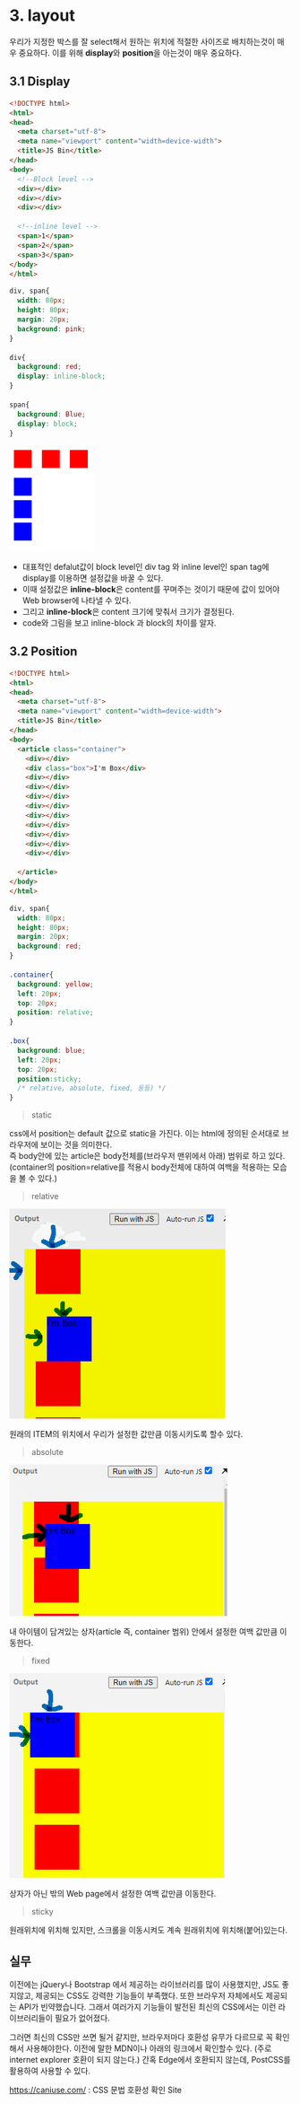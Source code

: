 # 3. layout
우리가 지정한 박스를 잘 select해서 원하는 위치에 적절한 사이즈로 배치하는것이 매우 중요하다. 이를 위해 **display**와 **position**을 아는것이 매우 중요하다.

## 3.1 Display
```html
<!DOCTYPE html>
<html>
<head>
  <meta charset="utf-8">
  <meta name="viewport" content="width=device-width">
  <title>JS Bin</title>
</head>
<body>
  <!--Block level -->
  <div></div>
  <div></div>
  <div></div>
 
  <!--inline level -->
  <span>1</span>
  <span>2</span>
  <span>3</span>
</body>
</html>
```
```css
div, span{
  width: 80px;
  height: 80px;
  margin: 20px;
  background: pink;
}

div{
  background: red;
  display: inline-block;
}

span{
  background: Blue;
  display: block;
}
```

<img src="https://github.com/steadykyu/TIL/blob/master/BackendRoadMap/2.FrontendBasic/img/2_1.png" width ="30%" height = "30%">

+ 대표적인 defalut값이 block level인 div tag 와 inline level인 span tag에 display를 이용하면 설정값을 바꿀 수 있다.
+ 이때 설정값은 **inline-block**은 content를 꾸며주는 것이기 때문에 값이 있어야 Web browser에 나타낼 수 있다.
+ 그리고 **inline-block**은 content 크기에 맞춰서 크기가 결정된다.
+ code와 그림을 보고 inline-block 과 block의 차이를 알자.

## 3.2 Position
```html
<!DOCTYPE html>
<html>
<head>
  <meta charset="utf-8">
  <meta name="viewport" content="width=device-width">
  <title>JS Bin</title>
</head>
<body>
  <article class="container">
    <div></div>
    <div class="box">I'm Box</div>
    <div></div>
    <div></div>
    <div></div>
    <div></div>
    <div></div>
    <div></div>
    <div></div>
    <div></div>
    <div></div>
    
  </article>
</body>
</html>
```
```css
div, span{
  width: 80px;
  height: 80px;
  margin: 20px;
  background: red;
}

.container{
  background: yellow;
  left: 20px;
  top: 20px;
  position: relative;
}

.box{
  background: blue;
  left: 20px;
  top: 20px;
  position:sticky;
  /* relative, absolute, fixed, 등등) */
}
```
> static

css에서 position는 default 값으로 static을 가진다. 이는 html에 정의된 순서대로 브라우저에 보이는 것을 의미한다. <br>
즉 body안에 있는 article은 body전체를(브라우저 맨위에서 아래) 범위로 하고 있다.<br>
(container의 position=relative를 적용시 body전체에 대하여 여백을 적용하는 모습을 볼 수 있다.)

> relative

<img src="https://github.com/steadykyu/TIL/blob/master/BackendRoadMap/2.FrontendBasic/img/2_2.png">

원래의 ITEM의 위치에서 우리가 설정한 값만큼 이동시키도록 할수 있다.

> absolute

<img src="https://github.com/steadykyu/TIL/blob/master/BackendRoadMap/2.FrontendBasic/img/2_3.png">

내 아이템이 담겨있는 상자(article 즉, container 범위) 안에서 설정한 여백 값만큼 이동한다.

> fixed

<img src="https://github.com/steadykyu/TIL/blob/master/BackendRoadMap/2.FrontendBasic/img/2_4.png">

상자가 아닌 밖의 Web page에서 설정한 여백 값만큼 이동한다.

> sticky

원래위치에 위치해 있지만, 스크롤을 이동시켜도 계속 원래위치에 위치해(붙어)있는다.

## 실무
이전에는 jQuery나 Bootstrap 에서 제공하는 라이브러리를 많이 사용했지만, JS도 좋지않고, 제공되는 CSS도 강력한 기능들이 부족했다.
또한 브라우저 자체에서도 제공되는 API가 빈약했습니다. 그래서 여러가지 기능들이 발전된 최신의 CSS에서는 이런 라이브러리들이 필요가 없어졌다. 

그러면 최신의 CSS만 쓰면 될거 같지만, 브라우저마다 호환성 유무가 다르므로 꼭 확인해서 사용해야한다.
이전에 말한 MDN이나 아래의 링크에서 확인할수 있다. (주로 internet explorer 호환이 되지 않는다.)
간혹 Edge에서 호환되지 않는데, PostCSS를 활용하여 사용할 수 있다.<br>

https://caniuse.com/  : CSS 문법 호환성 확인 Site
